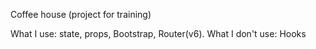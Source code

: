 Coffee house (project for training)

What I use: state, props, Bootstrap, Router(v6).
What I don't use: Hooks
